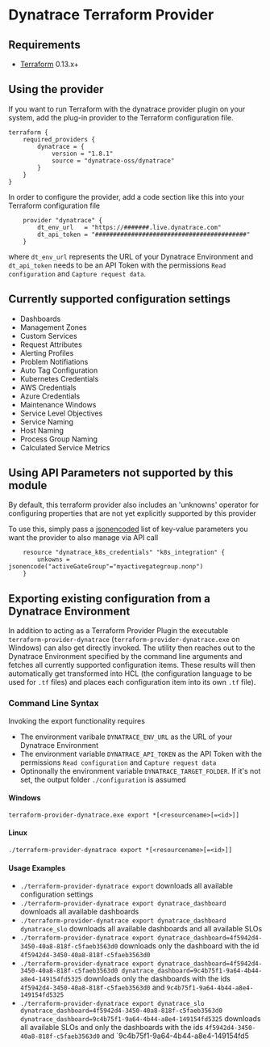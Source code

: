 # Dynatrace Terraform Provider
## Requirements

- [Terraform](https://www.terraform.io/downloads.html) 0.13.x+

## Using the provider

If you want to run Terraform with the dynatrace provider plugin on your system, add the plug-in provider to the Terraform configuration file.

```hcl
terraform {
    required_providers {
        dynatrace = {
            version = "1.8.1"
            source = "dynatrace-oss/dynatrace"
        }
    }
}   
```

In order to configure the provider, add a code section like this into your Terraform configuration file

```hcl
    provider "dynatrace" {
        dt_env_url   = "https://#######.live.dynatrace.com"
        dt_api_token = "##########################################"
    }    
```

where `dt_env_url` represents the URL of your Dynatrace Environment and `dt_api_token` needs to be an API Token with the permissions `Read configuration` and `Capture request data`.

## Currently supported configuration settings
* Dashboards
* Management Zones
* Custom Services
* Request Attributes
* Alerting Profiles
* Problem Notifiations
* Auto Tag Configuration
* Kubernetes Credentials
* AWS Credentials
* Azure Credentials
* Maintenance Windows
* Service Level Objectives
* Service Naming
* Host Naming
* Process Group Naming
* Calculated Service Metrics

## Using API Parameters not supported by this module

By default, this terraform provider also includes an 'unknowns' operator for configuring properties that are not yet explicitly supported by this provider

To use this, simply pass a [jsonencoded](https://www.terraform.io/docs/language/functions/jsonencode.html) list of key-value parameters you want the provider to also manage via API call

```hcl
    resource "dynatrace_k8s_credentials" "k8s_integration" {
        unkowns = jsonencode("activeGateGroup"="myactivegategroup.nonp")
    }
```

## Exporting existing configuration from a Dynatrace Environment
In addition to acting as a Terraform Provider Plugin the executable `terraform-provider-dynatrace` (`terraform-provider-dynatrace.exe` on Windows) can also get directly invoked.
The utility then reaches out to the Dynatrace Environment specified by the command line arguments and fetches all currently supported configuration items. These results will then automatically get transformed into HCL (the configuration language to be used for `.tf` files) and places each configuration item into its own `.tf` file).
### Command Line Syntax
Invoking the export functionality requires
* The environment varibale `DYNATRACE_ENV_URL` as the URL of your Dynatrace Environment
* The environment variable `DYNATRACE_API_TOKEN` as the API Token with the permissions `Read configuration` and `Capture request data`
* Optinonally the environment variable `DYNATRACE_TARGET_FOLDER`. If it's not set, the output folder `./configuration` is assumed
#### Windows
`terraform-provider-dynatrace.exe export *[<resourcename>[=<id>]]`
#### Linux
`./terraform-provider-dynatrace export *[<resourcename>[=<id>]]`
#### Usage Examples
* `./terraform-provider-dynatrace export` downloads all available configuration settings
* `./terraform-provider-dynatrace export dynatrace_dashboard` downloads all available dashboards
* `./terraform-provider-dynatrace export dynatrace_dashboard dynatrace_slo` downloads all available dashboards and all available SLOs
* `./terraform-provider-dynatrace export dynatrace_dashboard=4f5942d4-3450-40a8-818f-c5faeb3563d0` downloads only the dashboard with the id `4f5942d4-3450-40a8-818f-c5faeb3563d0`
* `./terraform-provider-dynatrace export dynatrace_dashboard=4f5942d4-3450-40a8-818f-c5faeb3563d0 dynatrace_dashboard=9c4b75f1-9a64-4b44-a8e4-149154fd5325` downloads only the dashboards with the ids `4f5942d4-3450-40a8-818f-c5faeb3563d0` and `9c4b75f1-9a64-4b44-a8e4-149154fd5325`
* `./terraform-provider-dynatrace export dynatrace_slo dynatrace_dashboard=4f5942d4-3450-40a8-818f-c5faeb3563d0 dynatrace_dashboard=9c4b75f1-9a64-4b44-a8e4-149154fd5325` downloads all available SLOs and only the dashboards with the ids `4f5942d4-3450-40a8-818f-c5faeb3563d0` and `9c4b75f1-9a64-4b44-a8e4-149154fd5